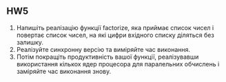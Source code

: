 ## HW5

1. Напишіть реалізацію функції factorize, яка приймає список чисел і повертає список чисел, на які цифри вхідного списку діляться без залишку.
2. Реалізуйте синхронну версію та виміряйте час виконання.
3. Потім покращіть продуктивність вашої функції, реалізувавши використання кількох ядер процесора для паралельних обчислень і заміряйте час виконання знову.
